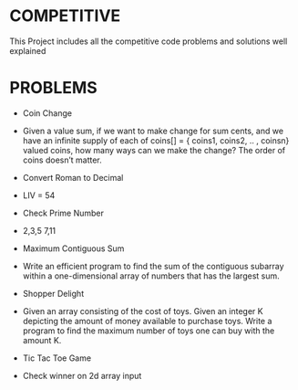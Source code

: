 # COMPETITIVE

This Project includes all the competitive code problems and solutions well explained

# PROBLEMS
- Coin Change
 - Given a value sum, if we want to make change for sum cents, and we have an infinite supply of each of coins[] = { coins1, coins2, .. , coinsn} valued coins, how many ways can we make the change? The order of coins doesn’t matter.

- Convert Roman to Decimal
 -  LIV = 54

- Check Prime Number
 -  2,3,5 7,11
- Maximum Contiguous Sum
 -  Write an efficient program to find the sum of the contiguous subarray within a one-dimensional array of numbers that has the largest sum. 
- Shopper Delight
 -  Given an array consisting of the cost of toys. Given an integer K depicting the amount of money available to purchase toys. Write a program to find the maximum number of toys one can buy with the amount K. 

- Tic Tac Toe Game
 -  Check winner on 2d array input


